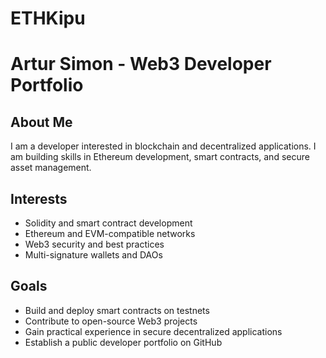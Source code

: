 # ETHKipu


# Artur Simon - Web3 Developer Portfolio

## About Me
I am a developer interested in blockchain and decentralized applications. I am building skills in Ethereum development, smart contracts, and secure asset management.

## Interests
- Solidity and smart contract development
- Ethereum and EVM-compatible networks
- Web3 security and best practices
- Multi-signature wallets and DAOs

## Goals
- Build and deploy smart contracts on testnets
- Contribute to open-source Web3 projects
- Gain practical experience in secure decentralized applications
- Establish a public developer portfolio on GitHub
